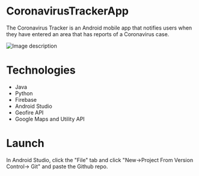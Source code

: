 # CoronavirusTrackerApp
The Coronavirus Tracker is an Android mobile app that notifies users when they have entered an area that has reports of a Coronavirus case.

![Image description](Desktop)

# Technologies
* Java
* Python
* Firebase
* Android Studio
* Geofire API
* Google Maps and Utility API

# Launch

In Android Studio, click the "File" tab and click "New->Project From Version Control-> Git" and paste the Github repo.

